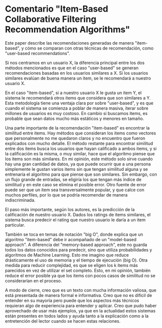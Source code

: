 # Comentario "Item-Based Collaborative Filtering Recommendation Algorithms"

Este paper describe las recomendaciones generadas de manera "item-based", y cómo se comparan con otras técnicas de recomendación, como "user-based recommendations".

Si nos centramos en un usuario X, la diferencia principal entre los dos métodos mencionados es que en el caso "user-based" se generan recomendaciones basadas en los usuarios similares a X. Si los usuarios similares evalúan de buena manera un item, se le recomendará a nuestro usuario X.

En el caso "item-based", si a nuestro usuario X le gusta un item Y, el sistema le recomendará otros items que considera que son similares a Y. Esta metodología tiene una ventaja clara por sobre "user-based", y es que cuando el sistema se comienza a poblar de manera masiva, iterar sobre millones de usuarios es muy costoso. En cambio si buscamos items, es probable que sean datos mucho más estáticos y menores en tamaño.

Una parte importante de la recomendación "item-based" es encontrar la similitud entre items. Hay métodos que consideran los items como vectores que personalmente no me quedaron claros y no encuentro que fueron explicados con mucho detalle. El método restante para encontrar similitud entre dos items busca los usuarios que hayan calificado a ambos items, y si la calificación es la misma, o muy similar, hace que el algoritmo piense que los items son más similares. En mi opinión, este método solo sirve cuando hay una gran cantidad de datos, ya que puede ocurrir que a una persona simplemente le gustan varios items sin que tengan similitud alguna y se entrenaría el algoritmo para que piense que son similares. Sin embargo, con un flujo grande de entradas, se eligiría los que tengan más índice de similitud y en este caso se elimina el posible error. Otro fuente de error puede ser que un item sea transversalmente popular, y que calce con muchos perfiles, por lo que se podría recomendar de manera indiscriminada.

El paso más importante, según los autores, es la predicción de la calificación de nuestro usuario X. Dados los ratings de items similares, el sistema busca predecir el rating que nuestro usuario le daría a un item particular.

También se toca en temas de notación "big O", donde explica que un algoritmo "item-based" debe ir acompañado de un "model-based approach". A diferencia del "memory-based approach", este no guarda todos los datos conocidos para predecir, sino que utiliza probabilidades y algoritmos de Machine Learning. Esto me imagino que reduce drásticamente el uso de memoria y el tiempo de ejecución (big O). Otra medida para reducir complejidad, es que se eligen los k items más parecidos en vez de utilizar el set completo. Esto, en mi opinión, también reduce el error posible ya que los items con pocos casos de similitud no se considerarían en el proceso.

A modo de cierre, creo que es un texto con mucha información valiosa, que está presentada de manera formal e informativa. Creo que no es difícil de entender en su mayoría pero puede que los aspectos más técnicos requieran algo de experiencia para entender y aplicar. Creo que pudo haber aprovechado de usar más ejemplos, ya que en la actualidad estos sistemas están presentes en todos lados y ayuda tanto a la explicación como a la entretención del lector cuando se hacen estas relaciones.




